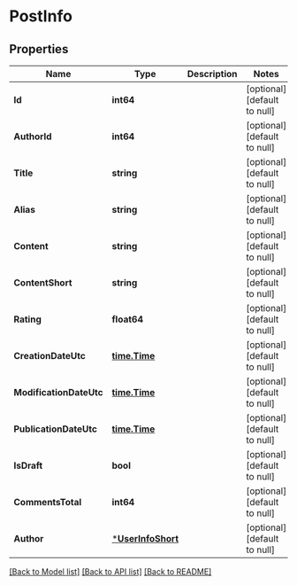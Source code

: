 # PostInfo

## Properties
Name | Type | Description | Notes
------------ | ------------- | ------------- | -------------
**Id** | **int64** |  | [optional] [default to null]
**AuthorId** | **int64** |  | [optional] [default to null]
**Title** | **string** |  | [optional] [default to null]
**Alias** | **string** |  | [optional] [default to null]
**Content** | **string** |  | [optional] [default to null]
**ContentShort** | **string** |  | [optional] [default to null]
**Rating** | **float64** |  | [optional] [default to null]
**CreationDateUtc** | [**time.Time**](time.Time.md) |  | [optional] [default to null]
**ModificationDateUtc** | [**time.Time**](time.Time.md) |  | [optional] [default to null]
**PublicationDateUtc** | [**time.Time**](time.Time.md) |  | [optional] [default to null]
**IsDraft** | **bool** |  | [optional] [default to null]
**CommentsTotal** | **int64** |  | [optional] [default to null]
**Author** | [***UserInfoShort**](UserInfoShort.md) |  | [optional] [default to null]

[[Back to Model list]](../README.md#documentation-for-models) [[Back to API list]](../README.md#documentation-for-api-endpoints) [[Back to README]](../README.md)



